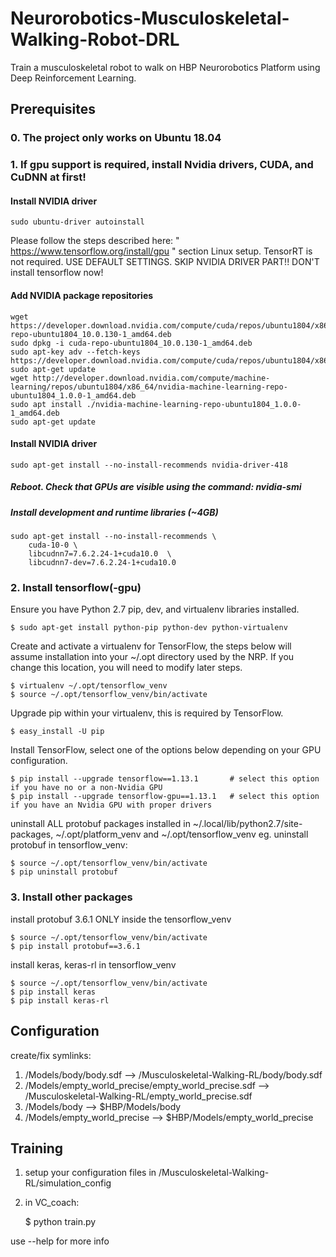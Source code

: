 # Neurorobotics-Musculoskeletal-Walking-Robot-DRL

Train a musculoskeletal robot to walk on HBP Neurorobotics Platform using Deep Reinforcement Learning.

## Prerequisites

### 0. The project only works on Ubuntu 18.04

### 1. If gpu support is required, install Nvidia drivers, CUDA, and CuDNN at first!

#### Install NVIDIA driver

	sudo ubuntu-driver autoinstall

 Please follow the steps described here: " https://www.tensorflow.org/install/gpu "  section Linux setup. TensorRT is not required. USE DEFAULT SETTINGS. SKIP NVIDIA DRIVER PART!! DON'T install tensorflow now!

#### Add NVIDIA package repositories

	wget https://developer.download.nvidia.com/compute/cuda/repos/ubuntu1804/x86_64/cuda-repo-ubuntu1804_10.0.130-1_amd64.deb
	sudo dpkg -i cuda-repo-ubuntu1804_10.0.130-1_amd64.deb
	sudo apt-key adv --fetch-keys https://developer.download.nvidia.com/compute/cuda/repos/ubuntu1804/x86_64/7fa2af80.pub
	sudo apt-get update
	wget http://developer.download.nvidia.com/compute/machine-learning/repos/ubuntu1804/x86_64/nvidia-machine-learning-repo-ubuntu1804_1.0.0-1_amd64.deb
	sudo apt install ./nvidia-machine-learning-repo-ubuntu1804_1.0.0-1_amd64.deb
	sudo apt-get update

#### Install NVIDIA driver

	sudo apt-get install --no-install-recommends nvidia-driver-418

##### Reboot. Check that GPUs are visible using the command: nvidia-smi

##### Install development and runtime libraries (~4GB)

	sudo apt-get install --no-install-recommends \
	    cuda-10-0 \
	    libcudnn7=7.6.2.24-1+cuda10.0  \
	    libcudnn7-dev=7.6.2.24-1+cuda10.0

### 2. Install tensorflow(-gpu)
Ensure you have Python 2.7 pip, dev, and virtualenv libraries installed.

	$ sudo apt-get install python-pip python-dev python-virtualenv

Create and activate a virtualenv for TensorFlow, the steps below will assume installation into your ~/.opt directory used by the NRP. If you change this location, you will need to modify later steps.


	$ virtualenv ~/.opt/tensorflow_venv
	$ source ~/.opt/tensorflow_venv/bin/activate

Upgrade pip within your virtualenv, this is required by TensorFlow.

	$ easy_install -U pip

Install TensorFlow, select one of the options below depending on your GPU configuration.

	$ pip install --upgrade tensorflow==1.13.1       # select this option if you have no or a non-Nvidia GPU
	$ pip install --upgrade tensorflow-gpu==1.13.1   # select this option if you have an Nvidia GPU with proper drivers

uninstall ALL protobuf packages installed in ~/.local/lib/python2.7/site-packages, ~/.opt/platform_venv and ~/.opt/tensorflow_venv
eg. uninstall protobuf in tensorflow_venv:

	$ source ~/.opt/tensorflow_venv/bin/activate
	$ pip uninstall protobuf

### 3. Install other packages
install protobuf 3.6.1 ONLY inside the tensorflow_venv

	$ source ~/.opt/tensorflow_venv/bin/activate
	$ pip install protobuf==3.6.1

install keras, keras-rl in tensorflow_venv

	$ source ~/.opt/tensorflow_venv/bin/activate
	$ pip install keras
	$ pip install keras-rl

## Configuration
create/fix symlinks:
1. /Models/body/body.sdf --> /Musculoskeletal-Walking-RL/body/body.sdf
2. /Models/empty_world_precise/empty_world_precise.sdf --> /Musculoskeletal-Walking-RL/empty_world_precise.sdf
3. /Models/body --> $HBP/Models/body
4. /Models/empty_world_precise --> $HBP/Models/empty_world_precise

## Training
1. setup your configuration files in /Musculoskeletal-Walking-RL/simulation_config

2. in VC_coach:

	$ python train.py

use --help for more info
